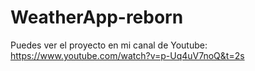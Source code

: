 
# WeatherApp-reborn

Puedes ver el proyecto en mi canal de Youtube: https://www.youtube.com/watch?v=p-Uq4uV7noQ&t=2s
